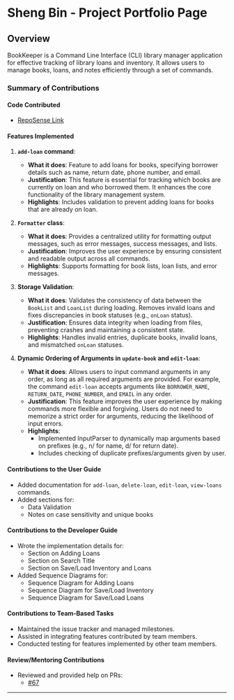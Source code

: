 # Sheng Bin - Project Portfolio Page

## Overview

BookKeeper is a Command Line Interface (CLI) library manager application for effective tracking of library loans and inventory. It allows users to manage books, loans, and notes efficiently through a set of commands.

### Summary of Contributions

#### **Code Contributed**
- [RepoSense Link](https://nus-cs2113-ay2425s2.github.io/tp-dashboard/?search=shengbin-101&breakdown=true)

#### **Features Implemented**
1. **`add-loan` command**:
    - **What it does**: Feature to add loans for books, specifying borrower details such as name, return date, phone number, and email.
    - **Justification**: This feature is essential for tracking which books are currently on loan and who borrowed them. It enhances the core functionality of the library management system.
    - **Highlights**: Includes validation to prevent adding loans for books that are already on loan.

2. **`Formatter` class**:
    - **What it does**: Provides a centralized utility for formatting output messages, such as error messages, success messages, and lists.
    - **Justification**: Improves the user experience by ensuring consistent and readable output across all commands.
    - **Highlights**: Supports formatting for book lists, loan lists, and error messages.

3. **Storage Validation**:
    - **What it does**: Validates the consistency of data between the `BookList` and `LoanList` during loading. Removes invalid loans and fixes discrepancies in book statuses (e.g., `onLoan` status).
    - **Justification**: Ensures data integrity when loading from files, preventing crashes and maintaining a consistent state.
    - **Highlights**: Handles invalid entries, duplicate books, invalid loans, and mismatched `onLoan` statuses.

4. **Dynamic Ordering of Arguments in `update-book` and `edit-loan`**:
    - **What it does**: Allows users to input command arguments in any order, as long as all required arguments are provided. For example, the command `edit-loan` accepts arguments like `BORROWER_NAME`, `RETURN_DATE`, `PHONE_NUMBER`, and `EMAIL` in any order.
    - **Justification**: This feature improves the user experience by making commands more flexible and forgiving. Users do not need to memorize a strict order for arguments, reducing the likelihood of input errors.
    - **Highlights**:
      - Implemented InputParser to dynamically map arguments based on prefixes (e.g., n/ for name, d/ for return date).
      - Includes checking of duplicate prefixes/arguments given by user.

#### **Contributions to the User Guide**
- Added documentation for `add-loan`, `delete-loan`, `edit-loan`, `view-loans` commands.
- Added sections for:
    - Data Validation
    - Notes on case sensitivity and unique books

#### **Contributions to the Developer Guide**
- Wrote the implementation details for:
    - Section on Adding Loans
    - Section on Search Title
    - Section on Save/Load Inventory and Loans
- Added Sequence Diagrams for:
    - Sequence Diagram for Adding Loans
    - Sequence Diagram for Save/Load Inventory
    - Sequence Diagram for Save/Load Loans

#### **Contributions to Team-Based Tasks**
- Maintained the issue tracker and managed milestones.
- Assisted in integrating features contributed by team members.
- Conducted testing for features implemented by other team members.

#### **Review/Mentoring Contributions**
- Reviewed and provided help on PRs:
    - [#67](https://github.com/AY2425S2-CS2113-T12-2/tp/pull/67)

---